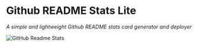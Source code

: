 # <i class="fa-brands fa-github fa-spin"></i> Github README Stats Lite <i class="fa-solid fa-chart-line fa-fade"></i>
*A simple and lightweight Github README stats card generator and deployer*

![GitHub Readme Stats](https://github-readme-stats-lite.vercel.app/api/github-status?username=gh0stintheshe11)